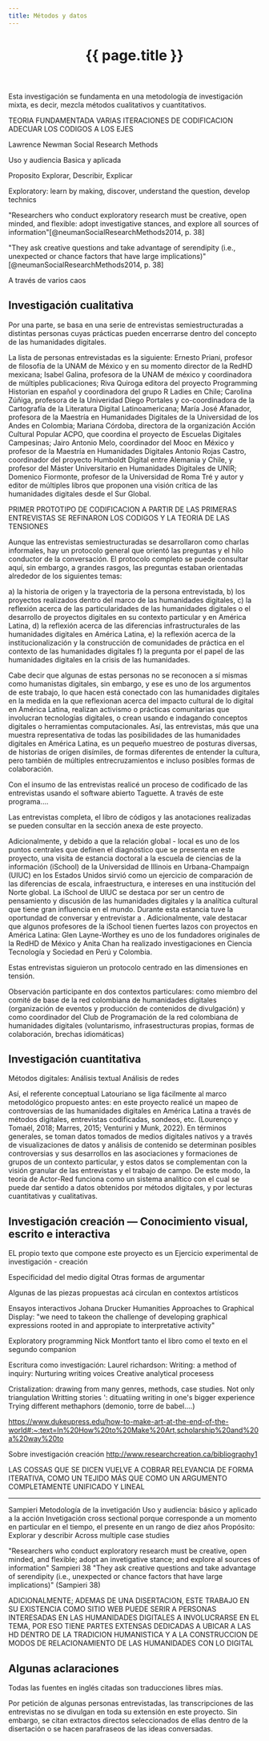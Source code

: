 ```yaml
---
title: Métodos y datos
---
```


<header class="chapter-headers">
  <h1>{{ page.title }}</h1>
</header>

Esta investigación se fundamenta en una metodología de investigación mixta, es decir, mezcla métodos cualitativos y cuantitativos.

TEORIA FUNDAMENTADA
VARIAS ITERACIONES DE CODIFICACION
ADECUAR LOS CODIGOS A LOS EJES

Lawrence Newman Social Research Methods

Uso y audiencia
Basica y aplicada

Proposito
Explorar, Describir, Explicar

Exploratory: learn by making, discover, understand the question, develop technics

"Researchers who conduct exploratory research must be creative, open minded, and flexible: adopt investigative stances, and explore all sources of information"[@neumanSocialResearchMethods2014, p. 38]

"They ask creative questions and take advantage of serendipity (i.e., unexpected or chance factors that have large implications)"[@neumanSocialResearchMethods2014, p. 38]

A través de varios caos



## Investigación cualitativa

Por una parte, se basa en una serie de entrevistas semiestructuradas a distintas personas cuyas prácticas pueden encerrarse dentro del concepto de las humanidades digitales.

La lista de personas entrevistadas es la siguiente: Ernesto Priani, profesor de filosofía de la UNAM de México y en su momento director de la RedHD mexicana; Isabel Galina, profesora de la UNAM de méxico y coordinadora de múltiples publicaciones; Riva Quiroga editora del proyecto Programming Historian en español y coordinadora del grupo R Ladies en Chile; Carolina Zúñiga, profesora de la Univeridad Diego Portales y co-coordinadora de la Cartografía de la Literatura Digital Latinoamericana; María José Afanador, profesora de la Maestría en Humanidades Digitales de la Universidad de los Andes en Colombia; Mariana Córdoba, directora de la organización Acción Cultural Popular ACPO, que coordina el proyecto de Escuelas Digitales Campesinas; Jairo Antonio Melo, coordinador del Mooc en México y profesor de la Maestría en Humanidades Digitales Antonio Rojas Castro, coordinador del proyecto Humboldt Digital entre Alemania y Chile, y profesor del Máster Universitario en Humanidades Digitales de UNIR; Domenico Fiormonte, profesor de la Universidad de Roma Tré y autor y editor de múltiples libros que proponen una visión crítica de las humanidades digitales desde el Sur Global.

PRIMER PROTOTIPO DE CODIFICACION A PARTIR DE LAS PRIMERAS ENTREVISTAS
SE REFINARON LOS CODIGOS Y LA TEORIA DE LAS TENSIONES

Aunque las entrevistas semiestructuradas se desarrollaron como charlas informales, hay un protocolo general que orientó las preguntas y el hilo conductor de la conversación. El protocolo completo se puede consultar aquí, sin embargo, a grandes rasgos, las preguntas estaban orientadas alrededor de los siguientes temas:

  a) la historia de origen y la trayectoria de la persona entrevistada,
  b) los proyectos realizados dentro del marco de las humanidades digitales,
  c) la reflexión acerca de las particularidades de las humanidades digitales o el desarrollo de proyectos digitales en su contexto particular y en América Latina,
  d) la reflexión acerca de las diferencias infrastructurales de las humanidades digitales en América Latina,
  e) la reflexión acerca de la institucionalización y la construcción de comunidades de práctica en el contexto de las humanidades digitales
  f) la pregunta por el papel de las humanidades digitales en la crisis de las humanidades.

Cabe decir que algunas de estas personas no se reconocen a sí mismas como humanistas digitales, sin embargo, y ese es uno de los argumentos de este trabajo, lo que hacen está conectado con las humanidades digitales en la medida en la que reflexionan acerca del impacto cultural de lo digital en América Latina, realizan activismo o prácticas comunitarias que involucran tecnologías digitales, o crean usando e indagando conceptos digitales o herramientas computacionales. Así, las entrevistas, más que una muestra representativa de todas las posibilidades de las humanidades digitales en América Latina, es un pequeño muestreo de posturas diversas, de historias de orígen disímiles, de formas diferentes de entender la cultura, pero también de múltiples entrecruzamientos e incluso posibles formas de colaboración.

Con el insumo de las entrevistas realicé un proceso de codificado de las entrevistas usando el software abierto Taguette. A través de este programa....

Las entrevistas completa, el libro de códigos y las anotaciones realizadas se pueden consultar en la sección anexa de este proyecto.

Adicionalmente, y debido a que la relación global - local es uno de los puntos centrales que definen el diagnóstico que se presenta en este proyecto, una visita de estancia doctoral a la escuela de ciencias de la información (iSchool) de la Universidad de Illinois en Urbana-Champaign (UIUC) en los Estados Unidos sirvió como un ejercicio de comparación de las diferencias de escala, infraestructura, e intereses en una institución del Norte global. La iSchool de UIUC se destaca por ser un centro de pensamiento y discusión de las humanidades digitales y la analítica cultural que tiene gran influencia en el mundo. Durante esta estancia tuve la oportundad de conversar y entrevistar a . Adicionalmente, vale destacar que algunos profesores de la iSchool tienen fuertes lazos con proyectos en América Latina: Glen Layne-Worthey es uno de los fundadores originales de la RedHD de México y Anita Chan ha realizado investigaciones en Ciencia Tecnología y Sociedad en Perú y Colombia.

Estas entrevistas siguieron un protocolo centrado en las dimensiones en tensión.

Observación participante en dos contextos particulares: como miembro del comité de base de la red colombiana de humanidades digitales (organización de eventos y producción de contenidos de divulgación) y como coordinador del Club de Programación de la red colombiana de humanidades digitales (voluntarismo, infrasestructuras propias, formas de colaboración, brechas idiomáticas)

## Investigación cuantitativa

Métodos digitales:
Análisis textual
Análisis de redes

Así, el referente conceptual Latouriano se liga fácilmente al marco metodológico propuesto antes: en este proyecto realicé un mapeo de controversias de las humanidades digitales en América Latina a través de métodos digitales, entrevistas codificadas, sondeos, etc. (Lourenço y Tomaél, 2018; Marres, 2015; Venturini y Munk, 2022). En términos generales, se toman datos tomados de medios digitales nativos y a través de visualizaciones de datos y análisis de contenido se determinan posibles controversias y sus desarrollos en las asociaciones y formaciones de grupos de un contexto particular, y estos datos se complementan con la visión granular de las entrevistas y el trabajo de campo. De este modo, la teoría de Actor-Red funciona como un sistema analítico con el cual se puede dar sentido a datos obtenidos por métodos digitales, y por lecturas cuantitativas y cualitativas.

## Investigación creación — Conocimiento visual, escrito e interactiva

EL propio texto que compone este proyecto es un Ejercicio experimental de investigación - creación

Especificidad del medio digital
Otras formas de argumentar

Algunas de las piezas propuestas acá circulan en contextos artísticos

Ensayos interactivos
Johana Drucker Humanities Approaches to Graphical Display:
"we need to takeon the challenge of developing graphical expressions rooted in and appropiate to interpretative activity"

Exploratory programming Nick Montfort tanto el libro como el texto en el segundo companion

Escritura como investigación:
Laurel richardson: Writing: a method of inquiry:
Nurturing writing voices
Creative analytical procesess


Cristalization: drawing from many genres, methods, case studies. Not only triangulation
Writting stories ': dituatiing writing in one's bigger experience
Trying different methaphors (demonio, torre de babel....)

https://www.dukeupress.edu/how-to-make-art-at-the-end-of-the-world#:~:text=In%20How%20to%20Make%20Art,scholarship%20and%20a%20way%20to

Sobre investigación creación
http://www.researchcreation.ca/bibliography1

LAS COSSAS QUE SE DICEN VUELVE A COBRAR RELEVANCIA DE FORMA ITERATIVA,
COMO UN TEJIDO MÁS QUE COMO UN ARGUMENTO COMPLETAMENTE UNIFICADO Y LINEAL

-----
Sampieri Metodología de la invetigación
Uso y audiencia: básico y aplicado a la acción
Invetigación cross sectional porque corresponde a un momento en particular en el tiempo, el presente en un rango de diez años
Propósito: Explorar y describir
Across multiple case studies

"Researchers who conduct exploratory research must be creative, open minded, and flexible; adopt an invetigative stance; and explore al sources of information" Sampieri 38
"They ask creative questions and take advantage of serendipity (i.e., unexpected or chance factors that have large implications)" (Sampieri 38)

ADICIONALMENTE; ADEMAS DE UNA DISERTACION, ESTE TRABAJO EN SU EXISTENCIA COMO SITIO WEB PUEDE SERIR A PERSONAS INTERESADAS EN LAS HUMANIDADES DIGITALES A INVOLUCRARSE EN EL TEMA, POR ESO TIENE PARTES EXTENSAS DEDICADAS A UBICAR A LAS HD DENTRO DE LA TRADICION HUMANISTICA Y A LA CONSTRUCCION DE MODOS DE RELACIONAMIENTO DE LAS HUMANIDADES CON LO DIGITAL

## Algunas aclaraciones

Todas las fuentes en inglés citadas son traducciones libres mías.

Por petición de algunas personas entrevistadas, las transcripciones de las entrevistas no se divulgan en toda su extensión en este proyecto. Sin embargo, se citan extractos directos seleccionados de ellas dentro de la disertación o se hacen parafraseos de las ideas conversadas.